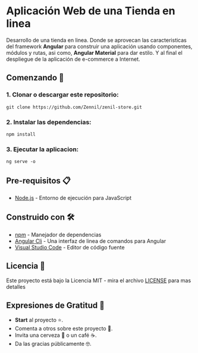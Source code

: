 # Aplicación Web de una Tienda en linea

Desarrollo de una tienda en linea. Donde se aprovecan las caracteristicas del framework **Angular** para construir una aplicación usando componentes, módulos y rutas, asi como, **Angular Material** para dar estilo.
Y al final el despliegue de la aplicación de e-commerce a Internet.

## Comenzando 🚀

### 1. Clonar o descargar este repositorio:

```
git clone https://github.com/Zennil/zenil-store.git
```

### 2. Instalar las dependencias:

```
npm install
```

### 3. Ejecutar la aplicacion:

```
ng serve -o
```

## Pre-requisitos 📋

 * [Node.js](https://nodejs.org/es/) - Entorno de ejecución para JavaScript

## Construido con 🛠️

* [npm](https://www.npmjs.com/) - Manejador de dependencias
* [Angular Cli](https://cli.angular.io/) - Una interfaz de linea de comandos para Angular
* [Visual Studio Code](https://code.visualstudio.com/) - Editor de código fuente

## Licencia 📄

Este proyecto está bajo la Licencia MIT - mira el archivo [LICENSE](LICENSE) para mas detalles

## Expresiones de Gratitud 🎁

* **Start** al proyecto ⭐.
* Comenta a otros sobre este proyecto 📢.
* Invita una cerveza 🍺 o un café ☕.
* Da las gracias públicamente 🤓.
